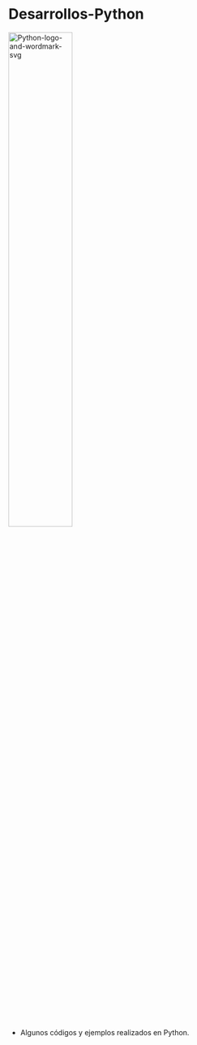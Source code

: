 # Desarrollos-Python

<a href="https://ibb.co/0VBqNmg"><img src="https://i.ibb.co/7Ngvcjw/Python-logo-and-wordmark-svg.png" width="50%" height="50%" alt="Python-logo-and-wordmark-svg" border="0"></a>

- Algunos códigos y ejemplos realizados en Python.
